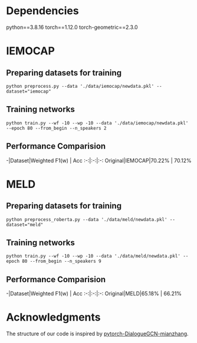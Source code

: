 # Dependencies
python==3.8.16
torch==1.12.0
torch-geometric==2.3.0


# IEMOCAP
## Preparing datasets for training

    python preprocess.py --data './data/iemocap/newdata.pkl' --dataset="iemocap"

## Training networks 

    python train.py --wf -10 --wp -10 --data './data/iemocap/newdata.pkl' --epoch 80 --from_begin --n_speakers 2

## Performance Comparision

-|Dataset|Weighted F1(w) | Acc
:-:|:-:|:-:
Original|IEMOCAP|70.22% | 70.12%

# MELD

## Preparing datasets for training

    python preprocess_roberta.py --data './data/meld/newdata.pkl' --dataset="meld" 

## Training networks 

    python train.py --wf -10 --wp -10 --data './data/meld/newdata.pkl' --epoch 80 --from_begin --n_speakers 9

## Performance Comparision

-|Dataset|Weighted F1(w) | Acc
:-:|:-:|:-:
Original|MELD|65.18% | 66.21%




# Acknowledgments

The structure of our code is inspired by [pytorch-DialogueGCN-mianzhang](https://github.com/mianzhang/dialogue_gcn).
